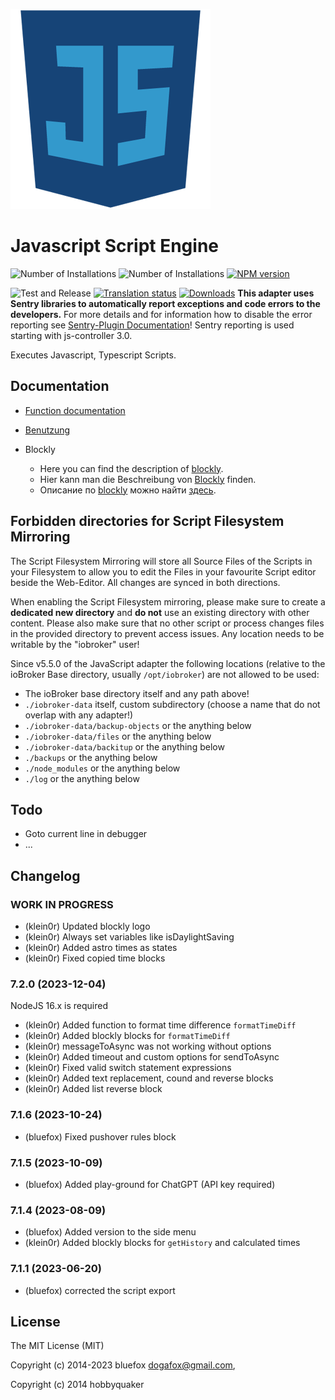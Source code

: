 ![Logo](admin-config/javascript.png)
# Javascript Script Engine

![Number of Installations](http://iobroker.live/badges/javascript-installed.svg)
![Number of Installations](http://iobroker.live/badges/javascript-stable.svg)
[![NPM version](http://img.shields.io/npm/v/iobroker.javascript.svg)](https://www.npmjs.com/package/iobroker.javascript)

![Test and Release](https://github.com/ioBroker/ioBroker.javascript/workflows/Test%20and%20Release/badge.svg)
[![Translation status](https://weblate.iobroker.net/widgets/adapters/-/javascript/svg-badge.svg)](https://weblate.iobroker.net/engage/adapters/?utm_source=widget)
[![Downloads](https://img.shields.io/npm/dm/iobroker.javascript.svg)](https://www.npmjs.com/package/iobroker.javascript)
**This adapter uses Sentry libraries to automatically report exceptions and code errors to the developers.** For more details and for information how to disable the error reporting see [Sentry-Plugin Documentation](https://github.com/ioBroker/plugin-sentry#plugin-sentry)! Sentry reporting is used starting with js-controller 3.0.

Executes Javascript, Typescript Scripts.

## Documentation
* [Function documentation](docs/en/javascript.md)

* [Benutzung](docs/de/usage.md)

* Blockly
  * Here you can find the description of [blockly](docs/en/blockly.md). 
  * Hier kann man die Beschreibung von [Blockly](docs/de/blockly.md) finden. 
  * Описание по [blockly](docs/ru/blockly.md) можно найти [здесь](docs/ru/blockly.md).

## Forbidden directories for Script Filesystem Mirroring
The Script Filesystem Mirroring will store all Source Files of the Scripts in your Filesystem to allow you to edit the Files in your favourite Script editor beside the Web-Editor. All changes are synced in both directions.

When enabling the Script Filesystem mirroring, please make sure to create a **dedicated new directory** and **do not** use an existing directory with other content. Please also make sure that no other script or process changes files in the provided directory to prevent access issues.
Any location needs to be writable by the "iobroker" user!

Since v5.5.0 of the JavaScript adapter the following locations (relative to the ioBroker Base directory, usually `/opt/iobroker`) are not allowed to be used:
* The ioBroker base directory itself and any path above!
* `./iobroker-data` itself, custom subdirectory (choose a name that do not overlap with any adapter!)
* `./iobroker-data/backup-objects` or the anything below
* `./iobroker-data/files` or the anything below
* `./iobroker-data/backitup` or the anything below
* `./backups` or the anything below
* `./node_modules` or the anything below
* `./log` or the anything below

## Todo
- Goto current line in debugger
- ...

## Changelog
<!--
	### **WORK IN PROGRESS**
-->
### **WORK IN PROGRESS**

* (klein0r) Updated blockly logo
* (klein0r) Always set variables like isDaylightSaving
* (klein0r) Added astro times as states
* (klein0r) Fixed copied time blocks

### 7.2.0 (2023-12-04)
NodeJS 16.x is required

* (klein0r) Added function to format time difference `formatTimeDiff`
* (klein0r) Added blockly blocks for `formatTimeDiff`
* (klein0r) messageToAsync was not working without options
* (klein0r) Added timeout and custom options for sendToAsync
* (klein0r) Fixed valid switch statement expressions
* (klein0r) Added text replacement, cound and reverse blocks
* (klein0r) Added list reverse block

### 7.1.6 (2023-10-24)
* (bluefox) Fixed pushover rules block

### 7.1.5 (2023-10-09)
* (bluefox) Added play-ground for ChatGPT (API key required)

### 7.1.4 (2023-08-09)
* (bluefox) Added version to the side menu
* (klein0r) Added blockly blocks for `getHistory` and calculated times

### 7.1.1 (2023-06-20)
* (bluefox) corrected the script export

## License
The MIT License (MIT)

Copyright (c) 2014-2023 bluefox <dogafox@gmail.com>,

Copyright (c) 2014      hobbyquaker
